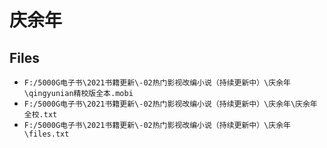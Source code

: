 # 庆余年

## Files

- `F:/5000G电子书\2021书籍更新\-02热门影视改编小说（持续更新中）\庆余年\qingyunian精校版全本.mobi`
- `F:/5000G电子书\2021书籍更新\-02热门影视改编小说（持续更新中）\庆余年\庆余年全校.txt`
- `F:/5000G电子书\2021书籍更新\-02热门影视改编小说（持续更新中）\庆余年\files.txt`

